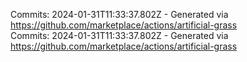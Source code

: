 Commits: 2024-01-31T11:33:37.802Z - Generated via https://github.com/marketplace/actions/artificial-grass
<br>
Commits: 2024-01-31T11:33:37.802Z - Generated via https://github.com/marketplace/actions/artificial-grass
<br>
